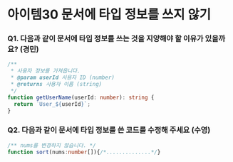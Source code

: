 # 아이템30 문서에 타입 정보를 쓰지 않기

### Q1. 다음과 같이 문서에 타입 정보를 쓰는 것을 지양해야 할 이유가 있을까요? (경민)

```ts
/**
 * 사용자 정보를 가져옵니다.
 * @param userId 사용자 ID (number)
 * @returns 사용자 이름 (string)
 */
function getUserName(userId: number): string {
  return `User_${userId}`;
}
```
### Q2. 다음과 같이 문서에 타입 정보를 쓴 코드를 수정해 주세요 (수영)
```ts
/** nums를 변경하지 않습니다. */
function sort(nums:number[]){/*..............*/}
```
